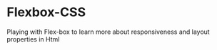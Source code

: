 # Flexbox-CSS
Playing with Flex-box to learn more about responsiveness and layout properties in Html
